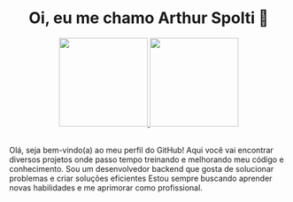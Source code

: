 <h1 align="center">Oi, eu me chamo Arthur Spolti 👋</h1>

<div align="center">
<a href="https://github.com/arthurlspolti?tab=repositories">
  <img height="160em" src="https://github-readme-stats.vercel.app/api?username=arthurlspolti&show_icons=true&theme=algolia" />
  <img height="160em" src="https://github-readme-stats-eight-theta.vercel.app/api/top-langs/?username=arthurlspolti&layout=compact&langs_count=8&theme=algolia"/>
</a>
</div>

<div>
  </br>
  <p>Olá, seja bem-vindo(a) ao meu perfil do GitHub! Aqui você vai encontrar diversos projetos onde passo tempo treinando e melhorando meu código e conhecimento. Sou um desenvolvedor backend que gosta de solucionar problemas e criar soluções eficientes  Estou sempre buscando aprender novas habilidades e me aprimorar como profissional.
</p>
</div>
